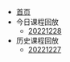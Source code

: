 - [首页](README.md)
- 今日课程回放
  - [20221228](今日课程回放/20221228.md)
- 历史课程回放
  - [20221227](历史课程回放/20221227.md)
